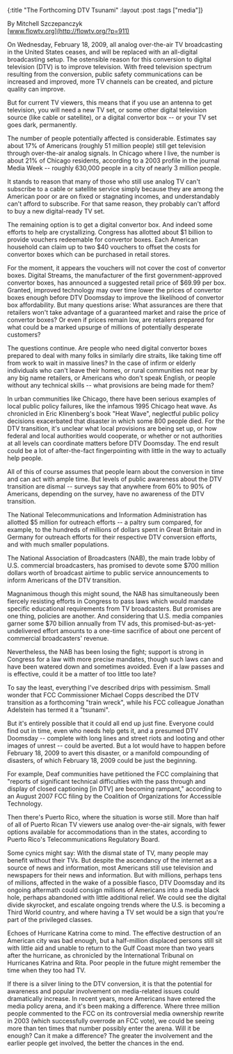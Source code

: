 {:title "The Forthcoming DTV Tsunami"
:layout :post
:tags  ["media"]}

By Mitchell Szczepanczyk  
[www.flowtv.org](http://flowtv.org/?p=911)  
  
On Wednesday, February 18, 2009, all analog over-the-air TV broadcasting in
the United States ceases, and will be replaced with an all-digital
broadcasting setup. The ostensible reason for this conversion to digital
television (DTV) is to improve television. With freed television spectrum
resulting from the conversion, public safety communications can be increased
and improved, more TV channels can be created, and picture quality can
improve.  
  
But for current TV viewers, this means that if you use an antenna to get
television, you will need a new TV set, or some other digital television
source (like cable or satellite), or a digital convertor box -- or your TV set
goes dark, permanently.  
  
The number of people potentially affected is considerable. Estimates say about
17% of Americans (roughly 51 million people) still get television through
over-the-air analog signals. In Chicago where I live, the number is about 21%
of Chicago residents, according to a 2003 profile in the journal Media Week --
roughly 630,000 people in a city of nearly 3 million people.  
  
It stands to reason that many of those who still use analog TV can't subscribe
to a cable or satellite service simply because they are among the American
poor or are on fixed or stagnating incomes, and understandably can't afford to
subscribe. For that same reason, they probably can't afford to buy a new
digital-ready TV set.  
  
The remaining option is to get a digital convertor box. And indeed some
efforts to help are crystallizing. Congress has allotted about $1 billion to
provide vouchers redeemable for convertor boxes. Each American household can
claim up to two $40 vouchers to offset the costs for convertor boxes which can
be purchased in retail stores.  
  
For the moment, it appears the vouchers will not cover the cost of convertor
boxes. Digital Streams, the manufacturer of the first government-approved
convertor boxes, has announced a suggested retail price of $69.99 per box.
Granted, improved technology may over time lower the prices of convertor boxes
enough before DTV Doomsday to improve the likelihood of convertor box
affordability. But many questions arise: What assurances are there that
retailers won't take advantage of a guaranteed market and raise the price of
convertor boxes? Or even if prices remain low, are retailers prepared for what
could be a marked upsurge of millions of potentially desperate customers?  
  
The questions continue. Are people who need digital convertor boxes prepared
to deal with many folks in similarly dire straits, like taking time off from
work to wait in massive lines? In the case of infirm or elderly individuals
who can't leave their homes, or rural communities not near by any big name
retailers, or Americans who don't speak English, or people without any
technical skills -- what provisions are being made for them?  
  
In urban communities like Chicago, there have been serious examples of local
public policy failures, like the infamous 1995 Chicago heat wave. As
chronicled in Eric Klinenberg's book "Heat Wave", neglectful public policy
decisions exacerbated that disaster in which some 800 people died. For the DTV
transition, it's unclear what local provisions are being set up, or how
federal and local authorities would cooperate, or whether or not authorities
at all levels can coordinate matters before DTV Doomsday. The end result could
be a lot of after-the-fact fingerpointing with little in the way to actually
help people.  
  
All of this of course assumes that people learn about the conversion in time
and can act with ample time. But levels of public awareness about the DTV
transition are dismal -- surveys say that anywhere from 60% to 90% of
Americans, depending on the survey, have no awareness of the DTV transition.  
  
The National Telecommunications and Information Administration has allotted $5
million for outreach efforts -- a paltry sum compared, for example, to the
hundreds of millions of dollars spent in Great Britain and in Germany for
outreach efforts for their respective DTV conversion efforts, and with much
smaller populations.  
  
The National Association of Broadcasters (NAB), the main trade lobby of U.S.
commercial broadcasters, has promised to devote some $700 million dollars
worth of broadcast airtime to public service announcements to inform Americans
of the DTV transition.  
  
Magnanimous though this might sound, the NAB has simultaneously been fiercely
resisting efforts in Congress to pass laws which would mandate specific
educational requirements from TV broadcasters. But promises are one thing,
policies are another. And considering that U.S. media companies garner some
$70 billion annually from TV ads, this promised-but-as-yet-undelivered effort
amounts to a one-time sacrifice of about one percent of commercial
broadcasters' revenue.  
  
Nevertheless, the NAB has been losing the fight; support is strong in Congress
for a law with more precise mandates, though such laws can and have been
watered down and sometimes avoided. Even if a law passes and is effective,
could it be a matter of too little too late?  
  
To say the least, everything I've described drips with pessimism. Small wonder
that FCC Commissioner Michael Copps described the DTV transition as a
forthcoming "train wreck", while his FCC colleague Jonathan Adelstein has
termed it a "tsunami".  
  
But it's entirely possible that it could all end up just fine. Everyone could
find out in time, even who needs help gets it, and a presumed DTV Doomsday --
complete with long lines and street riots and looting and other images of
unrest -- could be averted. But a lot would have to happen before February 18,
2009 to avert this disaster, or a manifold compounding of disasters, of which
February 18, 2009 could be just the beginning.  
  
For example, Deaf communities have petitioned the FCC complaining that
"reports of significant technical difficulties with the pass through and
display of closed captioning [in DTV] are becoming rampant," according to an
August 2007 FCC filing by the Coalition of Organizations for Accessible
Technology.  
  
Then there's Puerto Rico, where the situation is worse still. More than half
of all of Puerto Rican TV viewers use analog over-the-air signals, with fewer
options available for accommodations than in the states, according to Puerto
Rico's Telecommunications Regulatory Board.  
  
Some cynics might say: With the dismal state of TV, many people may benefit
without their TVs. But despite the ascendancy of the internet as a source of
news and information, most Americans still use television and newspapers for
their news and information. But with millions, perhaps tens of millions,
affected in the wake of a possible fiasco, DTV Doomsday and its ongoing
aftermath could consign millions of Americans into a media black hole, perhaps
abandoned with little additional relief. We could see the digital divide
skyrocket, and escalate ongoing trends where the U.S. is becoming a Third
World country, and where having a TV set would be a sign that you're part of
the privileged classes.  
  
Echoes of Hurricane Katrina come to mind. The effective destruction of an
American city was bad enough, but a half-million displaced persons still sit
with little aid and unable to return to the Gulf Coast more than two years
after the hurricane, as chronicled by the International Tribunal on Hurricanes
Katrina and Rita. Poor people in the future might remember the time when they
too had TV.  
  
If there is a silver lining to the DTV conversion, it is that the potential
for awareness and popular involvement on media-related issues could
dramatically increase. In recent years, more Americans have entered the media
policy arena, and it's been making a difference. Where three million people
commented to the FCC on its controversial media ownership rewrite in 2003
(which successfully overrode an FCC vote), we could be seeing more than ten
times that number possibly enter the arena. Will it be enough? Can it make a
difference? The greater the involvement and the earlier people get involved,
the better the chances in the end.

